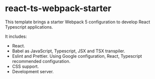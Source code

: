 # react-ts-webpack-starter

This template brings a starter Webpack 5 configuration to develop React Typescript applications.

It includes:

- React.
- Babel as JavaScript, Typescript, JSX and TSX transpiler.
- Eslint and Prettier. Using Google configuration, React, Typescript recommended configuration.
- CSS support.
- Development server.
